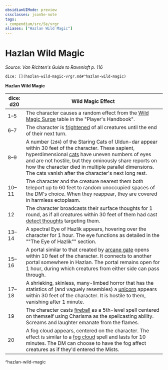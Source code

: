```yaml
---
obsidianUIMode: preview
cssclasses: json5e-note
tags:
- compendium/src/5e/vrgr
aliases: ["Hazlan Wild Magic"]
---
```

# Hazlan Wild Magic
*Source: Van Richten's Guide to Ravenloft p. 116* 

`dice: [](hazlan-wild-magic-vrgr.md#^hazlan-wild-magic)`

**Hazlan Wild Magic**

| dice: d20 | Wild Magic Effect |
|-----------|-------------------|
| 1–5 | The character causes a random effect from the [Wild Magic Surge](/2-Mechanics/CLI/tables/wild-magic-surge.md) table in the "Player's Handbook". |
| 6–7 | The character is [frightened](/2-Mechanics/CLI/rules/conditions.md#frightened) of all creatures until the end of their next turn. |
| 8–9 | A number (`2d4`) of the Staring Cats of Uldun-dar appear within 30 feet of the character. These sapient, hyperdimensional [cats](/2-Mechanics/CLI/bestiary/beast/cat.md) have uneven numbers of eyes and are not hostile, but they ominously share reports on how the character died in multiple parallel dimensions. The cats vanish after the character's next long rest. |
| 10–11 | The character and the creature nearest them both teleport up to 60 feet to random unoccupied spaces of the DM's choice. When they reappear, they are covered in harmless ectoplasm. |
| 12 | The character broadcasts their surface thoughts for 1 round, as if all creatures within 30 feet of them had cast [detect thoughts](/2-Mechanics/CLI/spells/detect-thoughts.md) targeting them. |
| 13–14 | A spectral Eye of Hazlik appears, hovering over the character for 1 hour. The eye functions as detailed in the ""The Eye of Hazlik"" section. |
| 15–16 | A portal similar to that created by [arcane gate](/2-Mechanics/CLI/spells/arcane-gate.md) opens within 10 feet of the character. It connects to another portal somewhere in Hazlan. The portal remains open for 1 hour, during which creatures from either side can pass through. |
| 17–18 | A shrieking, skinless, many-limbed horror that has the statistics of (and vaguely resembles) a [unicorn](/2-Mechanics/CLI/bestiary/celestial/unicorn.md) appears within 30 feet of the character. It is hostile to them, vanishing after 1 minute. |
| 19 | The character casts [fireball](/2-Mechanics/CLI/spells/fireball.md) as a 5th-level spell centered on themself using Charisma as the spellcasting ability. Screams and laughter emanate from the flames. |
| 20 | A fog cloud appears, centered on the character. The effect is similar to a [fog cloud](/2-Mechanics/CLI/spells/fog-cloud.md) spell and lasts for 10 minutes. The DM can choose to have the fog affect creatures as if they'd entered the Mists. |
^hazlan-wild-magic